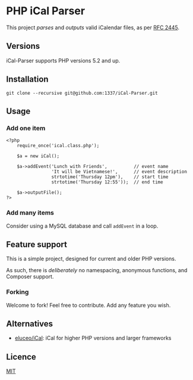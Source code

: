 # PHP iCal Parser

This project *parses* and *outputs* valid iCalendar files, as per [RFC 2445](http://www.ietf.org/rfc/rfc2445.txt).

## Versions

iCal-Parser supports PHP versions 5.2 and up.


## Installation

```
git clone --recursive git@github.com:1337/iCal-Parser.git
```


## Usage

### Add one item

    <?php
        require_once('ical.class.php');

        $a = new iCal();

        $a->addEvent('Lunch with Friends',          // event name
                     'It will be Vietnamese!',      // event description
                     strtotime('Thursday 12pm'),    // start time
                     strtotime('Thursday 12:55'));  // end time

        $a->outputFile();
    ?>

### Add many items

Consider using a MySQL database and call `addEvent` in a loop.


## Feature support

This is a simple project, designed for current and older PHP versions. 

As such, there is *deliberately* no namespacing, anonymous functions, and Composer support.

### Forking

Welcome to fork! Feel free to contribute. Add any feature you wish.


## Alternatives

* [eluceo/iCal](https://github.com/eluceo/iCal/): iCal for higher PHP versions and larger frameworks


## Licence

[MIT](LICENSE)